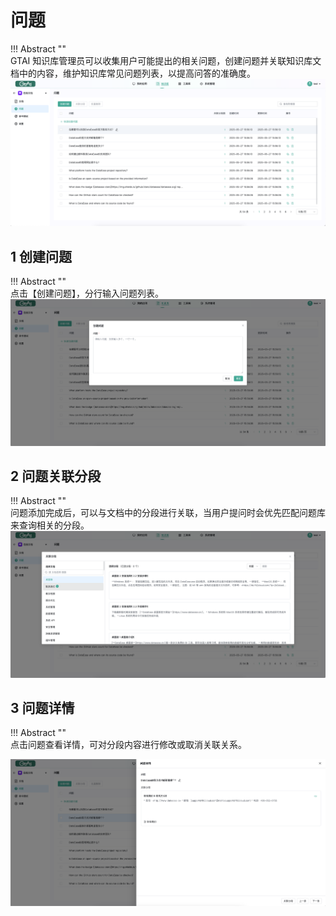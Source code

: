 # 问题

!!! Abstract ""  
    GTAI 知识库管理员可以收集用户可能提出的相关问题，创建问题并关联知识库文档中的内容，维护知识库常见问题列表，以提高问答的准确度。
![问题列表](../../img/dataset/problem_list.png)

## 1 创建问题

!!! Abstract ""  
    点击【创建问题】，分行输入问题列表。
![创建问题](../../img/dataset/create_problem.png)

## 2 问题关联分段

!!! Abstract ""  
    问题添加完成后，可以与文档中的分段进行关联，当用户提问时会优先匹配问题库来查询相关的分段。
![问题关联分段](../../img/dataset/problem_segmentation.png)

## 3 问题详情

!!! Abstract ""  
    点击问题查看详情，可对分段内容进行修改或取消关联关系。

![问题详情](../../img/dataset/problem_detail.png)